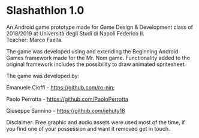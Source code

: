 # Slashathlon 1.0

An Android game prototype made for Game Design & Development class of 2018/2019 at Università degli Studi di Napoli Federico II.  
Teacher: Marco Faella.

The game was developed using and extending the Beginning Android Games framework made for the Mr. Nom game.
Functionality added to the original framework includes the possibility to draw animated spritesheet.

The game was developed by:  

  Emanuele Cioffi - https://github.com/ro-nin;  
  
  Paolo Perrotta - https://github.com/PaoloPerrotta
  
  Giuseppe Sannino - https://github.com/jehuty18


Disclaimer: Free graphic and audio assets were used most of the time, if you find one of your possession and want it removed get in touch.
